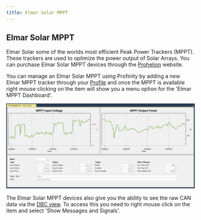 ```yaml
---
title: Elmar Solar MPPT
---
```


## Elmar Solar MPPT

Elmar Solar some of the worlds most efficient Peak Power Trackers (MPPT).  These trackers are used to optimize the power output of Solar Arrays.  You can purchase Elmar Solar MPPT devices through the [Prohelion](https://www.prohelion.com) website.

You can manage an Elmar Solar MPPT using Profinity by adding a new Elmar MPPT tracker through your [Profile](10_Profiles.md) and once the MPPT is available right mouse clicking on the item will show you a menu option for the 'Elmar MPPT Dashboard'.

![Elmar Solar MPPT](images/elmar_mppt.png)

The Elmar Solar MPPT devices also give you the ability to see the raw CAN data via the [DBC view](40_CAN_Bus_DBC.md).  To access this you need to right mouse click on the item and select 'Show Messages and Signals'.